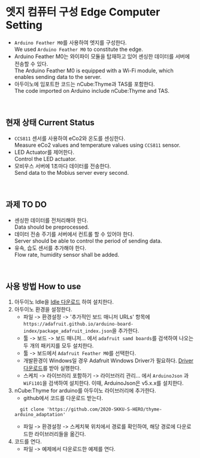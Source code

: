<br>

# 엣지 컴퓨터 구성 Edge Computer Setting  
- `Arduino Feather M0`를 사용하여 엣지를 구성한다.  
We used `Arduino Feather M0` to constitute the edge.<br>
- Arduino Feather M0는 와이파이 모듈을 탑재하고 있어 센싱한 데이터를 서버에 전송할 수 있다.  
The Arduino Feather M0 is equipped with a Wi-Fi module, which enables sending data to the server.<br>
- 아두이노에 임포트한 코드는 nCube:Thyme과 TAS를 포함한다.  
The code imported on Arduino include nCube:Thyme and TAS.
<br>

## 현재 상태 Current Status  
- `CCS811` 센서를 사용하여 eCo2와 온도를 센싱한다.  
Measure eCo2 values and temperature values using `CCS811` sensor.<br>
- LED Actuator를 제어한다.  
Control the LED actuator.<br>
- 모비우스 서버에 1초마다 데이터를 전송한다.  
Send data to the Mobius server every second.<br>
<br>

## 과제  TO DO  
- 센싱한 데이터를 전처리해야 한다.  
Data should be preprocessed.<br>
- 데이터 전송 주기를 서버에서 컨트롤 할 수 있어야 한다.  
Server should be able to control the period of sending data.<br>
- 유속, 습도 센서를 추가해야 한다.  
Flow rate, humidity sensor shall be added.<br>
<br>

## 사용 방법  How to use

1. 아두이노 Idle을 [Idle 다운로드](https://www.arduino.cc/en/Main/Software) 하여 설치한다.
1. 아두이노 환경을 설정한다.  
   + 파일 -> 환경설정 -> '추가적인 보드 매니저 URLs' 항목에 `https://adafruit.github.io/arduino-board-index/package_adafruit_index.json`을 추가한다.
   + 툴 -> 보드 -> 보드 매니저... 에서 `adafruit samd boards`를 검색하여 나오는 두 개의 패키지를 모두 설치한다.
   + 툴 -> 보드에서 `Adafruit Feather M0`를 선택한다.
   + 개발환경이 Windows일 경우 Adafruit Windows Driver가 필요하다. [Driver다운로드](http://adafru.it/mai)를 받아 실행한다.
   + 스케치 -> 라이브러리 포함하기 -> 라이브러리 관리... 에서 `ArduinoJson` 과 `WiFi101`을 검색하여 설치한다. 이때, ArduinoJson은 v5.x.x를 설치한다.
1. nCube:Thyme for arduino를 아두이노 라이브러리에 추가한다.
   + github에서 코드를 다운로드 받는다. 
    ```shell script
      git clone 'https://github.com/2020-SKKU-S-HERO/thyme-arduino_adaptation'
    ```
   + 파일 -> 환경설정 -> 스케치북 위치에서 경로를 확인하여, 해당 경로에 다운로드한 라이브러리들을 옮긴다.
1. 코드를 연다.
   + 파일 -> 예제에서 다운로드한 예제를 연다.
   